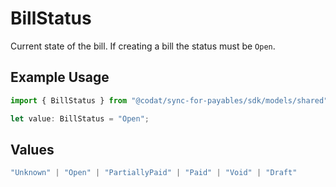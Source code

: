 # BillStatus

Current state of the bill. If creating a bill the status must be `Open`.

## Example Usage

```typescript
import { BillStatus } from "@codat/sync-for-payables/sdk/models/shared";

let value: BillStatus = "Open";
```

## Values

```typescript
"Unknown" | "Open" | "PartiallyPaid" | "Paid" | "Void" | "Draft"
```